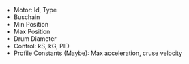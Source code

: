 - Motor: Id, Type
- Buschain
- Min Position
- Max Position
- Drum Diameter
- Control: kS, kG, PID
- Profile Constants (Maybe): Max acceleration, cruse velocity 